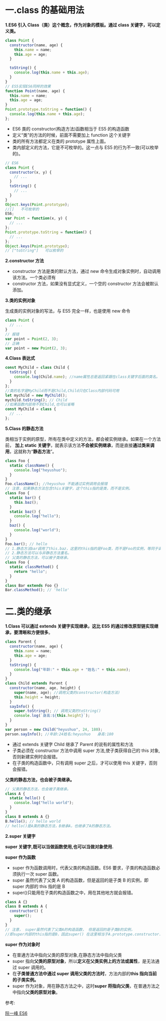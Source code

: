 # 一.class 的基础用法

**1.ES6 引入 Class（类）这个概念，作为对象的模板。通过 class 关键字，可以定义类。**

```javascript
class Point {
  constructor(name, age) {
    this.name = name;
    this.age = age;
  }

  toString() {
    console.log(this.name + this.age);
  }
}
// ES5实现ES6同样的效果
function Point(name, age) {
  this.name = name;
  this.age = age;
}
Point.prototype.toString = function() {
  console.log(this.name + this.age);
};
```

- ES6 类的 constructor(构造方法)函数相当于 ES5 的构造函数
- 定义“类”的方法的时候，前面不需要加上 function 这个关键字
- 类的所有方法都定义在类的 prototype 属性上面。
- 类内部定义的方法，它是不可枚举的。这一点与 ES5 的行为不一致(可以枚举的)。

```javascript
// ES6
class Point {
  constructor(x, y) {
    // ...
  }
  toString() {
    // ...
  }
}
Object.keys(Point.prototype);
//[]   不可枚举的
ES6;
var Point = function(x, y) {
  // ...
};
Point.prototype.toString = function() {
  // ...
};
Object.keys(Point.prototype);
// ["toString"]   可以枚举的
```

**2.constructor 方法**

- constructor 方法是类的默认方法，通过 new 命令生成对象实例时，自动调用该方法。一个类必须有
- constructor 方法，如果没有显式定义，一个空的 constructor 方法会被默认添加。

**3.类的实例对象**

生成类的实例对象的写法，与 ES5 完全一样，也是使用 new 命令

```javascript
class Point {
  // ...
}
// 报错
var point = Point(2, 3);
// 正确
var point = new Point(2, 3);
```

**4.Class 表达式**

```javascript
const MyChild = class Child {
  toString() {
    console.log(Child.name); //name属性总是返回紧跟在class关键字后面的类名。
  }
};
//类的名字是MyChild而不是Child,Child只在Class内部代码可用
let mychild = new MyChild();
mychild.toString(); // Child
//如果函数内部用不到Child,也可以省略
const MyChild = class {
  // ...
};
```

**5.Class 的静态方法**

类相当于实例的原型，所有在类中定义的方法，都会被实例继承。如果在一个方法前， **加上 static 关键字**，就表示该方法**不会被实例继承**，而是直接**通过类来调用**，这就称为“**静态方法**”。

```javascript
class Foo {
  static className() {
    console.log("heyushuo");
  }
}
Foo.className(); //heyushuo 不能通过实例调用会报错
// 注意，如果静态方法包含this关键字，这个this指的是类，而不是实例。
class Foo {
  static bar() {
    this.baz();
  }
  static baz() {
    console.log("hello");
  }
  baz() {
    console.log("world");
  }
}
Foo.bar(); // hello
// 1.静态方法bar调用了this.baz，这里的this指的是Foo类，而不是Foo的实例，等同于调用Foo.baz。
// 2.静态方法可以与非静态方法重名。
// 父类的静态方法，可以被子类继承。
class Foo {
  static classMethod() {
    return "hello";
  }
}
class Bar extends Foo {}
Bar.classMethod(); // 'hello'
```

# 二.类的继承

**1.Class 可以通过 extends 关键字实现继承，这比 ES5 的通过修改原型链实现继承，要清晰和方便很多**。

```javascript
class Parent {
  constructor(name, age) {
    this.name = name;
    this.age = age;
  }
  toString() {
    console.log("年龄:" + this.age + "姓名:" + this.name);
  }
}
class Child extends Parent {
  constructor(name, age, height) {
    super(name, age); //调用父类的constructor(构造方法)
    this.height = height;
  }
  sayInfo() {
    super.toString(); // 调用父类的toString()
    console.log(`身高:${this.height}`);
  }
}
var person = new Child("heyushuo", 24, 180);
person.sayInfo(); //年龄:24姓名:heyushuo   身高:180
```

- 通过 extends 关键字 Child 继承了 Parent 的说有的属性和方法
- 子类必须在 constructor 方法中调用 super 方法,使子类获得自己的 this 对象,否则新建实例时会报错。
- 在子类的构造函数中，只有调用 super 之后，才可以使用 this 关键字，否则会报错。

**父类的静态方法，也会被子类继承。**

```javascript
// 父类的静态方法，也会被子类继承。
class A {
  static hello() {
    console.log("hello world");
  }
}
class B extends A {}
B.hello(); // hello world
// hello()是A类的静态方法，B继承A，也继承了A的静态方法。
```

**2.super 关键字**

**super 关键字,既可以当做函数使用,也可以当做对象使用.**

**super 作为函数**

- super 作为函数调用时，代表父类的构造函数。ES6 要求，子类的构造函数必须执行一次 super 函数。
- super 虽然代表了父类 A 的构造函数，但是返回的是子类 B 的实例，即 super 内部的 this 指的是 B
- super()只能用在子类的构造函数之中，用在其他地方就会报错。

```javascript
class A {}
class B extends A {
  constructor() {
    super();
  }
}
// 注意， super虽然代表了父类A的构造函数， 但是返回的是子类B的实例，
//即super内部的this指的是B，因此super() 在这里相当于A.prototype.constructor.call(this)。
```

**super 作为对象时**

- 在普通方法中指向父类的原型对象,在静态方法中指向父类
- super 指向**父类的原型对象**，所以**定义在父类实例上的方法或属性**，是无法通过 super 调用的。
- 在**子类普通方法中通过 super 调用父类的方法时**，方法内部的**this 指向当前的子类实例。**
- super 作为对象，用在静态方法之中，这时**super 将指向父类**，在普通方法之中指向**父类的原型对象**。

参考:

[阮一峰 ES6](http://es6.ruanyifeng.com/#docs/class-extends)
